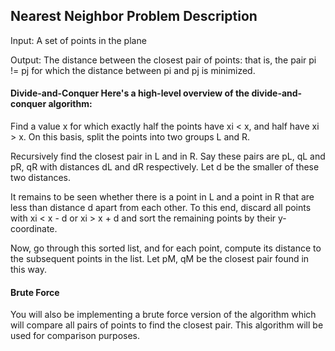 ## Nearest Neighbor Problem Description

Input: A set of points in the plane

Output: The distance between the closest pair of points: that is, the pair pi != pj for which the distance between pi and pj is minimized.

#### Divide-and-Conquer Here's a high-level overview of the divide-and-conquer algorithm:

Find a value x for which exactly half the points have xi < x, and half have xi > x. On this basis, split the points into two groups L and R.

Recursively find the closest pair in L and in R. Say these pairs are pL, qL and pR, qR with distances dL and dR respectively. Let d be the smaller of these two distances.

It remains to be seen whether there is a point in L and a point in R that are less than distance d apart from each other. To this end, discard all points with xi < x - d or xi > x + d and sort the remaining points by their y-coordinate.

Now, go through this sorted list, and for each point, compute its distance to the subsequent points in the list. Let pM, qM be the closest pair found in this way.

#### Brute Force

You will also be implementing a brute force version of the algorithm which will compare all pairs of points to find the closest pair. This algorithm will be used for comparison purposes.
